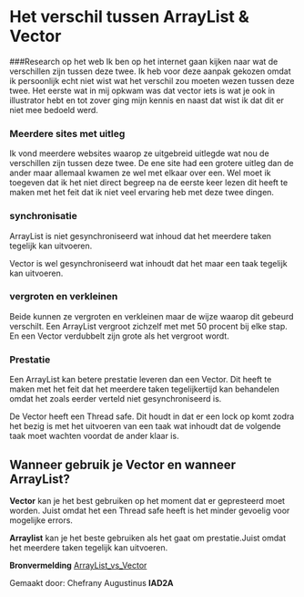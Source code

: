Het verschil tussen ArrayList & Vector
============


###Research op het web
Ik ben op het internet gaan kijken naar wat de verschillen zijn tussen deze twee. Ik heb voor deze aanpak gekozen omdat ik persoonlijk echt niet wist wat het verschil zou moeten wezen tussen deze twee. Het eerste wat in mij opkwam was dat vector iets is wat je ook in illustrator hebt en tot zover ging mijn kennis en naast dat wist ik dat dit er niet mee bedoeld werd. 

### Meerdere sites met uitleg
Ik vond meerdere websites waarop ze uitgebreid uitlegde wat nou de verschillen zijn tussen deze twee. 
De ene site had een grotere uitleg dan de ander maar allemaal kwamen ze wel met elkaar over een.
Wel moet ik toegeven dat ik het niet direct begreep na de eerste keer lezen dit heeft te maken met het feit dat ik niet veel ervaring heb met deze twee dingen. 


### synchronisatie
ArrayList is niet gesynchroniseerd wat inhoud dat het meerdere taken tegelijk kan uitvoeren.

Vector is wel gesynchroniseerd wat inhoudt dat het maar een taak tegelijk kan uitvoeren.

### vergroten en verkleinen
Beide kunnen ze vergroten en verkleinen maar de wijze waarop dit gebeurd verschilt. Een ArrayList vergroot zichzelf met met 50 procent bij elke stap. 
En een Vector verdubbelt zijn grote als het vergroot wordt. 

### Prestatie
Een ArrayList kan betere prestatie leveren dan een Vector. Dit heeft te maken met het feit dat het meerdere taken tegelijkertijd kan behandelen omdat het zoals eerder verteld niet gesynchroniseerd is.

De Vector heeft een Thread safe.
Dit houdt in dat er een lock op komt zodra het bezig is met het uitvoeren van een taak wat inhoudt dat de volgende taak moet wachten voordat de ander klaar is. 

## Wanneer gebruik je Vector en wanneer ArrayList?
**Vector** kan je het best gebruiken op het moment dat er gepresteerd moet worden. Juist omdat het een Thread safe heeft is het minder gevoelig voor mogelijke errors. 

**Arraylist** kan je het beste gebruiken als het gaat om prestatie.Juist omdat het meerdere taken tegelijk kan uitvoeren.


**Bronvermelding**
[ArrayList_vs_Vector](http://beginnersbook.com/2013/12/difference-between-arraylist-and-vector-in-java/)

Gemaakt door: Chefrany Augustinus **IAD2A**